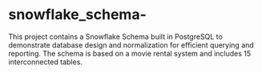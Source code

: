 # snowflake_schema-
This project contains a Snowflake Schema built in PostgreSQL to demonstrate database design and normalization for efficient querying and reporting. The schema is based on a movie rental system and includes 15 interconnected tables.
